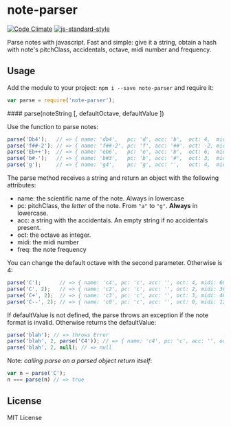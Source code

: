# note-parser

[![Code Climate](https://codeclimate.com/github/danigb/note-parser/badges/gpa.svg)](https://codeclimate.com/github/danigb/note-parser)
[![js-standard-style](https://img.shields.io/badge/code%20style-standard-brightgreen.svg?style=flat)](https://github.com/feross/standard)

Parse notes with javascript. Fast and simple: give it a string, obtain a hash
with note's pitchClass, accidentals, octave, midi number and frequency.

## Usage

Add the module to your project: `npm i --save note-parser` and require it:
```js
var parse = require('note-parser');
```

#### parse(noteString [, defaultOctave, defaultValue ])

Use the function to parse notes:

```js
parse('Db4');   // => { name: 'db4',   pc: 'd', acc: 'b',  oct: 4,  midi: 61, freq: 277.18 }
parse('f##-2'); // => { name: 'f##-2', pc: 'f', acc: '##', oct: -2, midi: -5, freq: 6.12 }
parse('Eb++');  // => { name: 'eb6',   pc: 'e', acc: 'b',  oct: 6,  midi: 87, freq: 1244.50 }
parse('b#-');   // => { name: 'b#3',   pc: 'b', acc: '#',  oct: 3,  midi: 60, freq: 261.62 }
parse('g');     // => { name: 'g4',    pc: 'g', acc: '',   oct: 4,  midi: 67, freq: 391.99 }
```

The parse method receives a string and return an object with the following
attributes:
- name: the scientific name of the note. Always in lowercase
- pc: pitchClass, the _letter_ of the note. From `"a"` to `"g"`. __Always__ in lowercase.
- acc: a string with the accidentals. An empty string if no accidentals present.
- oct: the octave as integer.
- midi: the midi number
- freq: the note frequency

You can change the default octave with the second parameter. Otherwise is 4:

```js
parse('C');      // => { name: 'c4', pc: 'c', acc: '', oct: 4, midi: 60, freq: 261.63 }
parse('C', 2);   // => { name: 'c2', pc: 'c', acc: '', oct: 2, midi: 36, freq: 65.41 }
parse('C+', 2);  // => { name: 'c3', pc: 'c', acc: '', oct: 3, midi: 48, freq: 130.81 }
parse('C--', 2); // => { name: 'c0', pc: 'c', acc: '', oct: 0, midi: 12, freq: 16.35 }
```

If defaultValue is not defined, the parse throws an exception if the note format is invalid.
Otherwise returns the defaultValue:

```js
parse('blah'); // => throws Error
parse('blah', 2, parse('C4')); // => { name: 'c4', pc: 'c', acc: '', oct: 4 ... }
parse('blah', 2, null); // => null
```

Note: _calling parse on a parsed object return itself_:

```js
var n = parse('C');
n === parse(n) // => true
```

## License

MIT License
